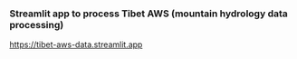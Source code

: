 ### Streamlit app to process Tibet AWS (mountain hydrology data processing) 
https://tibet-aws-data.streamlit.app
